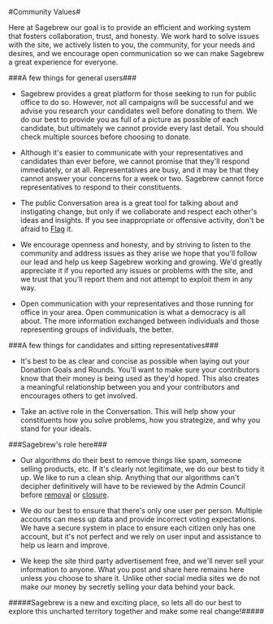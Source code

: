 #Community Values#

Here at Sagebrew our goal is to provide an efficient
and working system that fosters collaboration, trust, and
honesty. We work hard to solve issues with the site, we
actively listen to you, the community, for your needs and
desires, and we encourage open communication so we can
make Sagebrew a great experience for everyone.

###A few things for general users###

- Sagebrew provides a great platform for those seeking
  to run for public office to do so. However, not all campaigns
  will be successful and we advise you research your candidates
  well before donating to them. We do our best to provide you
  as full of a picture as possible of each candidate, but
  ultimately we cannot provide every last detail. You should
  check multiple sources before choosing to donate.

- Although it's easier to communicate with your representatives
  and candidates than ever before, we cannot promise that they'll respond
  immediately, or at all. Representatives are busy, and it may be
  that they cannot answer your concerns for a week or two. Sagebrew
  cannot force representatives to respond to their constituents.

- The public Conversation area is a great tool for talking
  about and instigating change, but only if we collaborate
  and respect each other's ideas and insights. If you see
  inappropriate or offensive activity, don't be afraid to [Flag][1]
  it.

- We encourage openness and honesty, and by striving
  to listen to the community and address issues as they arise
  we hope that you'll follow our lead and help us keep
  Sagebrew working and growing. We'd greatly appreciate it if you
  reported any issues or problems with the site, and we trust that
  you'll report them and not attempt to exploit them in any way.
  
- Open communication with your representatives and those running for office in your area.
  Open communication is what a democracy is all about. The more information exchanged
  between individuals and those representing groups of individuals, the better.

###A few things for candidates and sitting representatives###

- It's best to be as clear and concise as possible when laying
  out your Donation Goals and Rounds. You'll want to make sure
  your contributors know that their money is being used as they'd
  hoped. This also creates a meaningful relationship between
  you and your contributors and encourages others to get involved.

- Take an active role in the Conversation. This will help show your constituents how you
  solve problems, how you strategize, and why you stand for your ideals.



###Sagebrew's role here###
- Our algorithms do their best to remove things like spam, someone selling products, etc.
  If it's clearly not legitimate, we do our best to tidy it up. We like to run a clean
  ship. Anything that our algorithms can't decipher definitively will have to be reviewed
  by the Admin Council before [removal][2] or [closure][3].

- We do our best to ensure that there's only one user per person. Multiple accounts can
  mess up data and provide incorrect voting expectations. We have a secure system in
  place to ensure each citizen only has one account, but it's not perfect and we rely on
  user input and assistance to help us learn and improve.

- We keep the site third party advertisement free, and we'll never sell your information
  to anyone. What you post and share here remains here unless you choose to share it.
  Unlike other social media sites we do not make our money by secretly selling your data
  behind your back.




#####Sagebrew is a new and exciting place, so lets all do our best to explore this uncharted territory together and make some real change!#####


[1]: /help/privileges/flagging/
[2]: /help/questions/why_are_questions_deleted/
[3]: /help/questions/closure_of_a_question/
